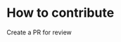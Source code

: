 [comment]: # ( Copyright Contributors to the Open Cluster Management project )

# How to contribute

Create a PR for review